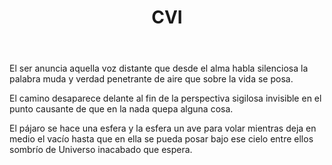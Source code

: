 ﻿---
title: CVI
categories:
- 111 sonetos
---

El ser anuncia aquella voz distante
que desde el alma habla silenciosa
la palabra muda y verdad penetrante
de aire que sobre la vida se posa.

El camino desaparece delante
al fin de la perspectiva sigilosa
invisible en el punto causante
de que en la nada quepa alguna cosa.

El pájaro se hace una esfera
y la esfera un ave para volar
mientras deja en medio el vacío
hasta que en ella se pueda posar
bajo ese cielo entre ellos sombrío
de Universo inacabado que espera.